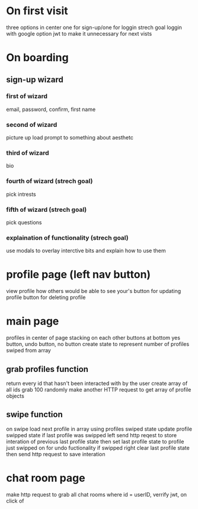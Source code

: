 # On first visit
three options in center one for sign-up/one for loggin 
strech goal loggin with google option
jwt to make it unnecessary for next vists

# On boarding
## sign-up wizard

### first of wizard
email, password, confirm, first name

### second of wizard
picture up load prompt to something about aesthetc

### third of wizard
bio

### fourth of wizard (strech goal)
pick intrests

### fifth of wizard (strech goal)
pick questions

### explaination of functionality (strech goal)
use modals to overlay interctive bits and explain how to use them

# profile page (left nav button)
view profile how others would be able to see your's
button for updating profile
button for deleting profile

# main page
profiles in center of page stacking on each other 
buttons at bottom yes button, undo button, no button
create state to represent number of profiles swiped from array

## grab profiles function
return every id that hasn't been interacted with by the user
create array of all ids grab 100 randomly
make another HTTP request to get array of profile objects

## swipe function
on swipe load next profile in array using profiles swiped state update profile swipped state
if last profile was swipped left send http reqest to store interation of previous last profile state then set last profile state to profile just swipped on for undo fuctionality
if swipped right clear last profile state then send http request to save interation

# chat room page 
make http request to grab all chat rooms where id = userID, verrify jwt, on click of